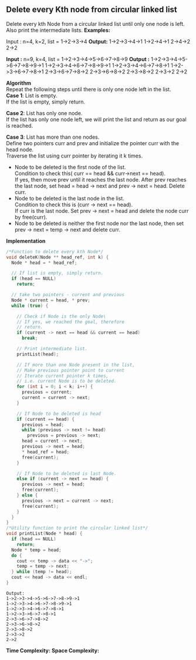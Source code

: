 ## Delete every Kth node from circular linked list
Delete every kth Node from a circular linked list until only one node is left. Also print the intermediate lists.
**Examples:**

Input : n=4, k=2, list = 1->2->3->4
**Output:**
1->2->3->4->1
1->2->4->1
2->4->2
2->2

**Input :** n=9, k=4, list = 1->2->3->4->5->6->7->8->9
**Output :**
1->2->3->4->5->6->7->8->9->1
1->2->3->4->6->7->8->9->1
1->2->3->4->6->7->8->1
1->2->3->6->7->8->1
2->3->6->7->8->2
2->3->6->8->2
2->3->8->2
2->3->2
2->2

**Algorithm**  
Repeat the following steps until there is only one node left in the list.  
**Case 1**: List is empty.  
If the list is empty, simply return.

**Case 2**: List has only one node.  
If the list has only one node left, we will print the list and return as our goal is reached.

**Case 3**: List has more than one nodes.  
Define two pointers curr and prev and initialize the pointer curr with the head node.  
Traverse the list using curr pointer by iterating it k times.

-   Node to be deleted is the first node of the list.  
    Condition to check this( curr == head && curr->next == head).  
    If yes, then move prev until it reaches the last node. After prev reaches the last node, set head = head -> next and prev -> next = head. Delete curr.
-   Node to be deleted is the last node in the list.  
    Condition to check this is (curr -> next == head).  
    If curr is the last node. Set prev -> next = head and delete the node curr by free(curr).
-   Node to be deleted is neither the first node nor the last node, then set prev -> next = temp -> next and delete curr.

**Implementation**
```c++
/*Function to delete every kth Node*/
void deleteK(Node ** head_ref, int k) {
  Node * head = * head_ref;

  // If list is empty, simply return. 
  if (head == NULL)
    return;

  // take two pointers - current and previous 
  Node * current = head, * prev;
  while (true) {

    // Check if Node is the only Node\ 
    // If yes, we reached the goal, therefore  
    // return. 
    if (current -> next == head && current == head)
      break;

    // Print intermediate list. 
    printList(head);

    // If more than one Node present in the list, 
    // Make previous pointer point to current 
    // Iterate current pointer k times, 
    // i.e. current Node is to be deleted. 
    for (int i = 0; i < k; i++) {
      previous = current;
      current = current -> next;
    }

    // If Node to be deleted is head 
    if (current == head) {
      previous = head;
      while (previous -> next != head)
        previous = previous -> next;
      head = current -> next;
      previous -> next = head;
      * head_ref = head;
      free(current);
    }

    // If Node to be deleted is last Node. 
    else if (current -> next == head) {
      previous -> next = head;
      free(current);
    } else {
      previous -> next = current -> next;
      free(current);
    }
  }
}
/*Utility function to print the circular linked list*/
void printList(Node * head) {
  if (head == NULL)
    return;
  Node * temp = head;
  do {
    cout << temp -> data << "->";
    temp = temp -> next;
  } while (temp != head);
  cout << head -> data << endl;
}
```
```
Output:
1->2->3->4->5->6->7->8->9->1
1->2->3->4->6->7->8->9->1
1->2->3->4->6->7->8->1
1->2->3->6->7->8->1
2->3->6->7->8->2
2->3->6->8->2
2->3->8->2
2->3->2
2->2
```
**Time Complexity:** 
**Space Complexity:**  
